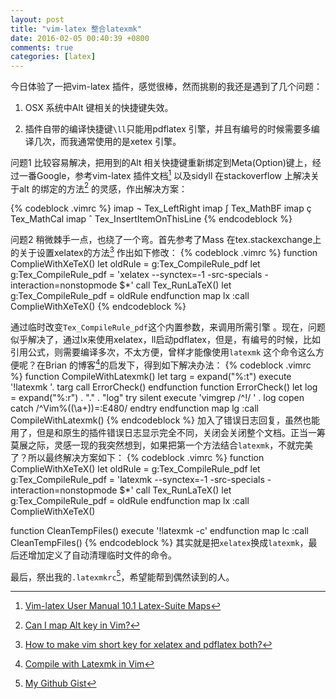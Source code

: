 ```yaml
---
layout: post
title: "vim-latex 整合latexmk"
date: 2016-02-05 00:40:39 +0800
comments: true
categories: [latex] 
---
```

今日体验了一把vim-latex 插件，感觉很棒，然而挑剔的我还是遇到了几个问题：

1. OSX 系统中Alt 键相关的快捷键失效。

2. 插件自带的编译快捷键```\ll```只能用pdflatex 引擎，并且有编号的时候需要多编译几次，而我通常使用的是xetex 引擎。

<!--more-->

问题1 比较容易解决，把用到的Alt 相关快捷键重新绑定到Meta(Option)键上，经过一番Google，参考vim-latex 插件文档[^1] 以及sidyll 在stackoverflow 上解决关于alt 的绑定的方法[^2] 的灵感，作出解决方案：

{% codeblock .vimrc %}
imap ¬ <Plug>Tex_LeftRight
imap ∫ <Plug>Tex_MathBF
imap ç <Plug>Tex_MathCal
imap ˆ <Plug>Tex_InsertItemOnThisLine
{% endcodeblock %}

问题2 稍微棘手一点，也绕了一个弯。首先参考了Mass 在tex.stackexchange上的关于设置xelatex的方法[^3] 作出如下修改：
{% codeblock .vimrc %}
function ComplieWithXeTeX()
    let oldRule = g:Tex_CompileRule_pdf
    let g:Tex_CompileRule_pdf = 'xelatex --synctex=-1 -src-specials -interaction=nonstopmode $*'
    call Tex_RunLaTeX()
    let g:Tex_CompileRule_pdf = oldRule
endfunction
map <Leader>lx :<C-U>call ComplieWithXeTeX()<CR>
{% endcodeblock %}

通过临时改变```Tex_CompileRule_pdf```这个内置参数，来调用所需引擎 。现在，问题似乎解决了，通过lx来使用xelatex，ll启动pdflatex，但是，有编号的时候，比如引用公式，则需要编译多次，不太方便，曾样才能像使用```latexmk``` 这个命令这么方便呢？在Brian 的博客[^4]的启发下，得到如下解决办法：
{% codeblock .vimrc %}
function CompileWithLatexmk()
    let targ = expand("%:t")
    execute '!latexmk '. targ
    call ErrorCheck()
endfunction
function ErrorCheck()
    let log = expand("%:r") . "." . "log"
    try
         silent execute 'vimgrep /^!/ ' . log
        copen
        catch /^Vim\%((\a\+)\)\=:E480/
    endtry
endfunction
map <Leader>lg :<C-U>call CompileWithLatexmk()<CR>
{% endcodeblock %}
加入了错误日志回复，虽然也能用了，但是和原生的插件错误日志显示完全不同，关闭会关闭整个文档。正当一筹莫展之际，灵感一现的我突然想到，如果把第一个方法结合````latexmk````，不就完美了？所以最终解决方案如下：
{% codeblock .vimrc %}
function ComplieWithXeTeX()
    let oldRule = g:Tex_CompileRule_pdf
    let g:Tex_CompileRule_pdf = 'latexmk --synctex=-1 -src-specials -interaction=nonstopmode $*'
    call Tex_RunLaTeX()
    let g:Tex_CompileRule_pdf = oldRule
endfunction
map <Leader>lx :<C-U>call ComplieWithXeTeX()<CR>

function CleanTempFiles()
    execute '!latexmk -c'
endfunction
map <Leader>lc :<C-U>call CleanTempFiles()<CR>
{% endcodeblock %}
其实就是把```xelatex```换成```latexmk```，最后还增加定义了自动清理临时文件的命令。

最后，祭出我的```.latexmkrc```[^5]，希望能帮到偶然读到的人。


[^1]: [Vim-latex User Manual 10.1 Latex-Suite Maps](http://vim-latex.sourceforge.net/documentation/latex-suite/latex-suite-maps.html)

[^2]: [Can I map Alt key in Vim?](http://stackoverflow.com/questions/5379837/is-it-possible-to-mapping-alt-hjkl-in-insert-mode)

[^3]: [How to make vim short key for xelatex and pdflatex both?](http://tex.stackexchange.com/questions/150770/how-to-make-vim-short-key-for-xelatex-and-pdflatex-both)

[^4]: [Compile with Latexmk in Vim](http://www.hesperusisphosphorus.com/blog/2014/01/25/compile-with-latexmk/)

[^5]: [My Github Gist](https://gist.github.com/skychan/153b764daf585b308356)
